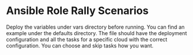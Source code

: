 # Ansible Role Rally Scenarios

Deploy the variables under vars directory before running. You can find an example under the defaults directory. The file should have the deployment configuration and all the tasks for a specific cloud with the correct configuration. You can choose and skip tasks how you want.

